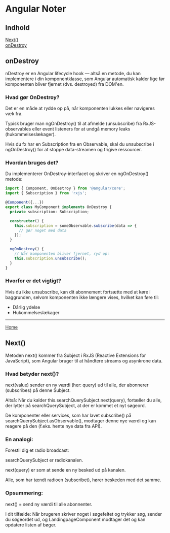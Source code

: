 # Angular Noter

## Indhold
[Next()](#next)  
[onDestroy](#ondestroy)  

## onDestroy

nDestroy er en Angular lifecycle hook — altså en metode, du kan implementere i din komponentklasse, som Angular automatisk kalder lige før komponenten bliver fjernet (dvs. destroyed) fra DOM'en.

### Hvad gør OnDestroy?
Det er en måde at rydde op på, når komponenten lukkes eller navigeres væk fra.

Typisk bruger man ngOnDestroy() til at afmelde (unsubscribe) fra RxJS-observables eller event listeners for at undgå memory leaks (hukommelseslækager).

Hvis du fx har en Subscription fra en Observable, skal du unsubscribe i ngOnDestroy() for at stoppe data-streamen og frigive ressourcer.

### Hvordan bruges det?
Du implementerer OnDestroy-interfacet og skriver en ngOnDestroy() metode:

```typescript
import { Component, OnDestroy } from '@angular/core';
import { Subscription } from 'rxjs';

@Component({...})
export class MyComponent implements OnDestroy {
  private subscription: Subscription;

  constructor() {
    this.subscription = someObservable.subscribe(data => {
      // gør noget med data
    });
  }

  ngOnDestroy() {
    // Når komponenten bliver fjernet, ryd op:
    this.subscription.unsubscribe();
  }
}
```
### Hvorfor er det vigtigt?
Hvis du ikke unsubscribe, kan dit abonnement fortsætte med at køre i baggrunden, selvom komponenten ikke længere vises, hvilket kan føre til:
- Dårlig ydelse
- Hukommelseslækager

---
[Home](#indhold)
## Next()
Metoden next() kommer fra Subject i RxJS (Reactive Extensions for JavaScript), som Angular bruger til at håndtere streams og asynkrone data.

### Hvad betyder next()?
next(value) sender en ny værdi (her: query) ud til alle, der abonnerer (subscribes) på denne Subject.

Altså: Når du kalder this.searchQuerySubject.next(query), fortæller du alle, der lytter på searchQuerySubject, at der er kommet et nyt søgeord.

De komponenter eller services, som har lavet subscribe() på searchQuerySubject.asObservable(), modtager denne nye værdi og kan reagere på den (f.eks. hente nye data fra API).

### En analogi:
Forestil dig et radio broadcast:

searchQuerySubject er radiokanalen.

next(query) er som at sende en ny besked ud på kanalen.

Alle, som har tændt radioen (subscribet), hører beskeden med det samme.

### Opsummering:
next() = send ny værdi til alle abonnenter.

I dit tilfælde: Når brugeren skriver noget i søgefeltet og trykker søg, sender du søgeordet ud, og LandingpageComponent modtager det og kan opdatere listen af bøger.
